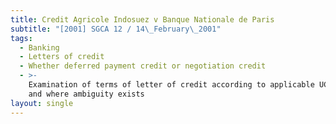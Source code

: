```yaml
---
title: Credit Agricole Indosuez v Banque Nationale de Paris
subtitle: "[2001] SGCA 12 / 14\_February\_2001"
tags:
  - Banking
  - Letters of credit
  - Whether deferred payment credit or negotiation credit
  - >-
    Examination of terms of letter of credit according to applicable UCP rules
    and where ambiguity exists
layout: single
---
```


